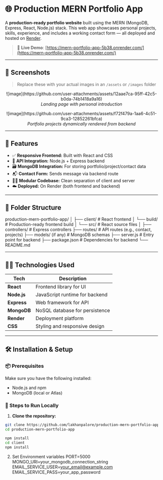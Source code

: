 
# 🌐 Production MERN Portfolio App

A **production-ready portfolio website** built using the MERN (MongoDB, Express, React, Node.js) stack. This web app showcases personal projects, skills, experience, and includes a working contact form — all deployed and hosted on [Render](https://render.com/).

> 🔗 **Live Demo**: [https://mern-portfolio-app-5b38.onrender.com/](https://mern-portfolio-app-5b38.onrender.com/)

---

## 📸 Screenshots

> Replace these with your actual images in an `/assets` or `/images` folder

<p align="center">
  ![image](https://github.com/user-attachments/assets/12aae7ca-95ff-42c5-b0da-74b1418a9a16)

  <br/>
  <i>Landing page with personal introduction</i>
</p>

<p align="center">
  ![image](https://github.com/user-attachments/assets/f72f479a-1aa6-4c51-9ca3-12852261bfca)

  <br/>
  <i>Portfolio projects dynamically rendered from backend</i>
</p>

---

## 🚀 Features

- ✅ **Responsive Frontend:** Built with React and CSS
- 🔗 **API Integration:** Node.js + Express backend
- 🗃️ **MongoDB Integration:** For storing portfolio/project/contact data
- 📬 **Contact Form:** Sends message via backend route
- 🧑‍💻 **Modular Codebase:** Clean separation of client and server
- ☁️ **Deployed:** On Render (both frontend and backend)

---

## 📁 Folder Structure
production-mern-portfolio-app/
│
├── client/ # React frontend
│ └── build/ # Production-ready frontend build
│ └── src/ # React source files
│
├── controllers/ # Express controllers
├── routes/ # API routes (e.g., contact, projects)
├── models/ (if any) # MongoDB schemas
├── server.js # Entry point for backend
├── package.json # Dependencies for backend
└── README.md


---

## 🧑‍💻 Technologies Used

| Tech       | Description                     |
|------------|---------------------------------|
| **React**  | Frontend library for UI         |
| **Node.js**| JavaScript runtime for backend  |
| **Express**| Web framework for API           |
| **MongoDB**| NoSQL database for persistence  |
| **Render** | Deployment platform             |
| **CSS**    | Styling and responsive design   |

---

## 🛠️ Installation & Setup

### 📦 Prerequisites

Make sure you have the following installed:
- Node.js and npm
- MongoDB (local or Atlas)

### 🔧 Steps to Run Locally

1. **Clone the repository:**


```bash
git clone https://github.com/lakhanpalore/production-mern-portfolio-app.git
cd production-mern-portfolio-app

npm install
cd client
npm install
```
2. Set Environment variables
PORT=5000
MONGO_URI=your_mongodb_connection_string
EMAIL_SERVICE_USER=your_email@example.com
EMAIL_SERVICE_PASS=your_app_password


